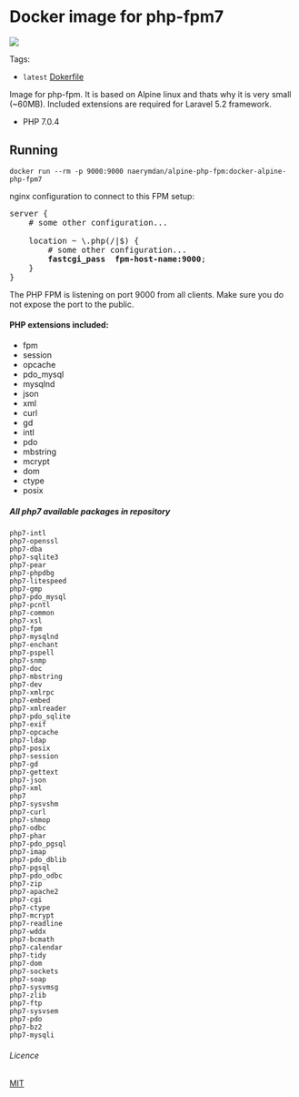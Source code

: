 # Docker image for php-fpm7

[![](https://badge.imagelayers.io/yavin/alpine-php-fpm:latest.svg)](https://imagelayers.io/?images=yavin/alpine-php-fpm:latest)

Tags:
* `latest` [Dokerfile](https://github.com/naerymdan/docker-alpine-php-fpm7/blob/master/Dockerfile)

Image for php-fpm. It is based on Alpine linux and thats why it is very small (~60MB). Included extensions are required for Laravel 5.2 framework.
* PHP 7.0.4

## Running
```
docker run --rm -p 9000:9000 naerymdan/alpine-php-fpm:docker-alpine-php-fpm7
```

nginx configuration to connect to this FPM setup:
<pre>
server {
    # some other configuration...

    location ~ \.php(/|$) {
        # some other configuration...
        <b>fastcgi_pass  fpm-host-name:9000</b>;
    }
}
</pre>

The PHP FPM is listening on port 9000 from all clients. Make sure you do not expose the port to the public.


#### PHP extensions included:
* fpm
* session
* opcache
* pdo_mysql
* mysqlnd
* json
* xml
* curl
* gd
* intl
* pdo
* mbstring
* mcrypt
* dom
* ctype
* posix

##### All php7 available packages in repository
```
php7-intl
php7-openssl
php7-dba
php7-sqlite3
php7-pear
php7-phpdbg
php7-litespeed
php7-gmp
php7-pdo_mysql
php7-pcntl
php7-common
php7-xsl
php7-fpm
php7-mysqlnd
php7-enchant
php7-pspell
php7-snmp
php7-doc
php7-mbstring
php7-dev
php7-xmlrpc
php7-embed
php7-xmlreader
php7-pdo_sqlite
php7-exif
php7-opcache
php7-ldap
php7-posix
php7-session
php7-gd
php7-gettext
php7-json
php7-xml
php7
php7-sysvshm
php7-curl
php7-shmop
php7-odbc
php7-phar
php7-pdo_pgsql
php7-imap
php7-pdo_dblib
php7-pgsql
php7-pdo_odbc
php7-zip
php7-apache2
php7-cgi
php7-ctype
php7-mcrypt
php7-readline
php7-wddx
php7-bcmath
php7-calendar
php7-tidy
php7-dom
php7-sockets
php7-soap
php7-sysvmsg
php7-zlib
php7-ftp
php7-sysvsem
php7-pdo
php7-bz2
php7-mysqli
```

###### Licence
[MIT](https://opensource.org/licenses/MIT)